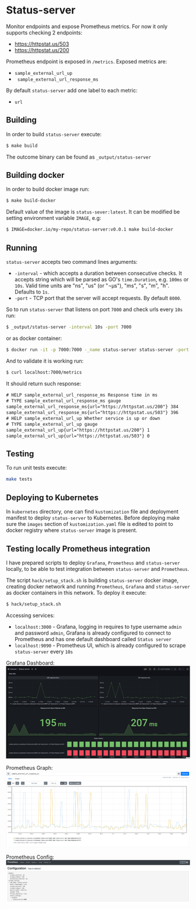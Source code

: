# Status-server
Monitor endpoints and expose Prometheus metrics.
For now it only supports checking 2 endpoints:

* https://httpstat.us/503
* https://httpstat.us/200 

Prometheus endpoint is exposed in `/metrics`. Exposed metrics are:

* `sample_external_url_up`
* ` sample_external_url_response_ms`

By default `status-server` add one label to each metric:
* `url`

## Building 

In order to build `status-server` execute:

```sh
$ make build
```

The outcome binary can be found as `_output/status-server`

## Building docker

In order to build docker image run:

```sh
$ make build-docker
```

Default value of the image is `status-sever:latest`. It can be modified be setting environment variable `IMAGE`, e.g:

```sh
$ IMAGE=docker.io/my-repo/status-server:v0.0.1 make build-docker
```

## Running

`status-server` accepts two command lines arguments:

* `-interval` - which accepts a duration between consecutive checks. It accepts string which will be parsed as GO's `time.Duration`, e.g. `100ms` or `10s`. Valid time units are "ns", "us" (or "¬µs"), "ms", "s", "m", "h". Defaults to `1s`.
* `-port` - TCP port that the server will accept requests. By default `8000`.

So to run `status-server` that listens on port `7000` and check urls every `10s` run:

```sh
$ _output/status-server -interval 10s -port 7000
```

or as docker container:

```sh
$ docker run -it -p 7000:7000 -_name status-server status-server -port 7000 -interval 10s
```

And to validate it is working run:

```sh
$ curl localhost:7000/metrics
```

It should return such response:

```
# HELP sample_external_url_response_ms Response time in ms
# TYPE sample_external_url_response_ms gauge
sample_external_url_response_ms{url="https://httpstat.us/200"} 384
sample_external_url_response_ms{url="https://httpstat.us/503"} 396
# HELP sample_external_url_up Whether service is up or down
# TYPE sample_external_url_up gauge
sample_external_url_up{url="https://httpstat.us/200"} 1
sample_external_url_up{url="https://httpstat.us/503"} 0
```

## Testing

To run unit tests execute:

```sh
make tests
```

## Deploying to Kubernetes

In `kubernetes` directory, one can find `kustomization` file and deployment manifest to deploy `status-server` to Kubernetes.
Before deploying make sure the `images` section of `kustomization.yaml` file is edited to point to docker registry where `status-server` image is present.

## Testing locally Prometheus integration

I have prepared scripts to deploy `Grafana`, `Prometheus` and `status-server` locally, to be able to test integration between `status-server` and `Prometheus`.

The script `hack/setup_stack.sh` is building `status-server` docker image, creating docker network and running `Prometheus`, `Grafana` and `status-server` as docker containers in this network. To deploy it execute:

```sh
$ hack/setup_stack.sh
```

Accessing services:

* `localhost:3000` - Grafana, logging in requires to type username `admin` and password `admin`, Grafana is already configured to connect to Prometheus and has one default dashboard called `Status server`
* `localhost:9090` - Prometheus UI, which is already configured to scrape `status-server` every `10s`

Grafana Dashboard:
![dashboard](images/grafana.png "Status server dashboard")

Prometheus Graph:
![graph](images/prom_graph.png "Prometheus graph")

Prometheus Config:
![config](images/prom_config.png "Prometheus config")
